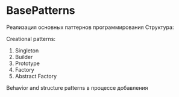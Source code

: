 # BasePatterns

Реализация основных паттернов программирования
Структура:

Creational patterns:
1. Singleton
2. Builder
3. Prototype
4. Factory
5. Abstract Factory

Behavior and structure patterns в процессе добавления
